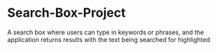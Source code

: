 # Search-Box-Project
A search box where users can type in keywords or phrases, and the application returns results with the text being searched for highlighted
